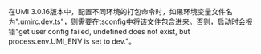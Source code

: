 在UMI 3.0.16版本中，配置不同环境的打包命令时，如果环境变量文件名为".umirc.dev.ts"，则需要在tsconfig中将该文件包含进来。否则，启动时会报错"get user config failed, undefined does not exist, but process.env.UMI_ENV is set to dev."。
